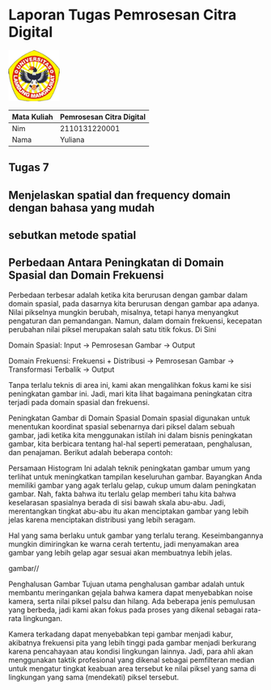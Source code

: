 # Laporan Tugas Pemrosesan Citra Digital
<img src="/Gambar/Gambar-Tugas-6/Logo-ULM.png" width="20%" height="20%">

Mata Kuliah | Pemrosesan Citra Digital
--------|--------
Nim | 2110131220001
Nama | Yuliana
## **Tugas 7**
## Menjelaskan spatial dan frequency domain dengan bahasa yang mudah
## sebutkan metode spatial

## Perbedaan Antara Peningkatan di Domain Spasial dan Domain Frekuensi
Perbedaan terbesar adalah ketika kita berurusan dengan gambar dalam domain spasial, pada dasarnya kita berurusan dengan gambar apa adanya. Nilai pikselnya mungkin berubah, misalnya, tetapi hanya menyangkut pengaturan dan pemandangan. Namun, dalam domain frekuensi, kecepatan perubahan nilai piksel merupakan salah satu titik fokus. Di Sini

Domain Spasial: Input -> Pemrosesan Gambar -> Output 

Domain Frekuensi: Frekuensi + Distribusi -> Pemrosesan Gambar -> Transformasi Terbalik -> Output

Tanpa terlalu teknis di area ini, kami akan mengalihkan fokus kami ke sisi peningkatan gambar ini. Jadi, mari kita lihat bagaimana peningkatan citra terjadi pada domain spasial dan frekuensi. 

Peningkatan Gambar di Domain Spasial
Domain spasial digunakan untuk menentukan koordinat spasial sebenarnya dari piksel dalam sebuah gambar, jadi ketika kita menggunakan istilah ini dalam bisnis peningkatan gambar, kita berbicara tentang hal-hal seperti pemerataan, penghalusan, dan penajaman. Berikut adalah beberapa contoh:

Persamaan Histogram
Ini adalah teknik peningkatan gambar umum yang terlihat untuk meningkatkan tampilan keseluruhan gambar. Bayangkan Anda memiliki gambar yang agak terlalu gelap, cukup umum dalam peningkatan gambar. Nah, fakta bahwa itu terlalu gelap memberi tahu kita bahwa keselarasan spasialnya berada di sisi bawah skala abu-abu. Jadi, merentangkan tingkat abu-abu itu akan menciptakan gambar yang lebih jelas karena menciptakan distribusi yang lebih seragam.

Hal yang sama berlaku untuk gambar yang terlalu terang. Keseimbangannya mungkin dimiringkan ke warna cerah tertentu, jadi menyamakan area gambar yang lebih gelap agar sesuai akan membuatnya lebih jelas.  

gambar//

Penghalusan Gambar
Tujuan utama penghalusan gambar adalah untuk membantu meringankan gejala bahwa kamera dapat menyebabkan noise kamera, serta nilai piksel palsu dan hilang. Ada beberapa jenis pemulusan yang berbeda, jadi kami akan fokus pada proses yang dikenal sebagai rata-rata lingkungan. 

Kamera terkadang dapat menyebabkan tepi gambar menjadi kabur, akibatnya frekuensi pita yang lebih tinggi pada gambar menjadi berkurang karena pencahayaan atau kondisi lingkungan lainnya. Jadi, para ahli akan menggunakan taktik profesional yang dikenal sebagai pemfilteran median untuk mengatur tingkat keabuan area tersebut ke nilai piksel yang sama di lingkungan yang sama (mendekati) piksel tersebut.
